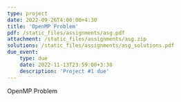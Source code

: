 ```yaml
---
type: project
date: 2022-09-26T4:00:00+4:30
title: 'OpenMP Problem'
pdf: /static_files/assignments/asg.pdf
attachment: /static_files/assignments/asg.zip
solutions: /static_files/assignments/asg_solutions.pdf
due_event: 
    type: due
    date: 2022-11-13T23:59:00+3:30
    description: 'Project #1 due'
---
```


OpenMP Problem